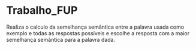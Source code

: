 # Trabalho_FUP
Realiza o calculo da semelhança semântica entre a palavra usada como exemplo e todas as respostas possíveis e escolhe a resposta com a maior semelhança semântica para a palavra dada.
